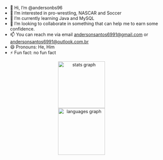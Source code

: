 - 👋 Hi, I’m @andersonbs96
- 👀 I’m interested in pro-wrestling, NASCAR and Soccer
- 🌱 I’m currently learning Java and MySQL
- 💞️ I’m looking to collaborate in something that can help me to earn some confidence.
- 📫 You can reach me via email andersonsantos6991@gmail.com or andersonsantos6991@outlook.com.br
- 😄 Pronouns: He, Him
- ⚡ Fun fact: no fun fact

<!---
andersonbs96/andersonbs96 is a ✨ special ✨ repository because its `README.md` (this file) appears on your GitHub profile.
You can click the Preview link to take a look at your changes.

--->
<div align="center" display="flex">
  <img src="https://github-readme-stats.vercel.app/api?username=andersonbs96&hide_title=false&hide_rank=false&show_icons=true&include_all_commits=true&count_private=true&disable_animations=false&theme=noctis_minimus&locale=pt-br&hide_border=false&order=1" height="150" alt="stats graph" /> <br>
  <img src="https://github-readme-stats.vercel.app/api/top-langs?username=andersonbs96&locale=pt-br&hide_title=false&layout=compact&card_width=320&langs_count=5&theme=noctis_minimus&hide_border=false&order=2" height="150" alt="languages graph" /> <br>
</div>

###



